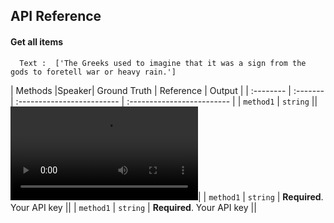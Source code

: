 
## API Reference

#### Get all items

```http
  Text :  ['The Greeks used to imagine that it was a sign from the gods to foretell war or heavy rain.']
```

<script>
    var audio = new Audio('https://github.com/user/project/blob/main/audio/sound.mp3?raw=true');
    audio.play();
</script>


| Methods |Speaker| Ground Truth     | Reference                | Output                |
| :-------- | :------- | :------------------------- | :------------------------- |
| `method1` | `string` ||![link](https://github.com/zwan074/Text-To-Speech/blob/main/misc/tts_ref_no_speakers/121_121726_000000_000000.mp4)|
| `method1` | `string` | **Required**. Your API key ||
| `method1` | `string` | **Required**. Your API key ||

